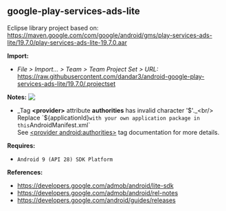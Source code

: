 ## google-play-services-ads-lite

Eclipse library project based on:<br/>
https://maven.google.com/com/google/android/gms/play-services-ads-lite/19.7.0/play-services-ads-lite-19.7.0.aar

**Import:**
- _File > Import... > Team > Team Project Set > URL:_<br/>
  https://raw.githubusercontent.com/dandar3/android-google-play-services-ads-lite/19.7.0/.projectset

**Notes:** <img src="https://raw.githubusercontent.com/google/material-design-icons/master/png/alert/error_outline/materialicons/24dp/1x/baseline_error_outline_black_24dp.png" align="top" />
- _Tag **&lt;provider&gt;** attribute **authorities** has invalid character '$'._<br/>
  Replace `${applicationId}` with your own application package in this `AndroidManifest.xml`<br/>
  See [&lt;provider android:authorities&gt;](https://developer.android.com/guide/topics/manifest/provider-element.html#auth) tag documentation for more details.

**Requires:**
- `Android 9 (API 28) SDK Platform`

**References:**
- https://developers.google.com/admob/android/lite-sdk
- https://developers.google.com/admob/android/rel-notes
- https://developers.google.com/android/guides/releases